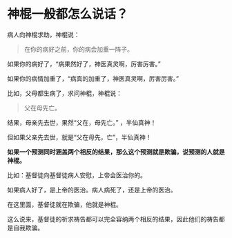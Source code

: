 # 神棍一般都怎么说话？

病人向神棍求助，神棍说：

> 在你的病好之前，你的病会加重一阵子。

如果你的病好了，“病果然好了，神医真灵啊，厉害厉害。”

如果你的病情加重了，“病真的加重了，神医真灵啊，厉害厉害。”

比如，父母都生病了，求问神棍，神棍说：

> 父在母先亡。

结果，母亲先去世，果然“父在，母先亡。” ，半仙真神！

但如果父亲先去世，就是“父在母先，亡”，半仙真神！

**如果一个预测同时涵盖两个相反的结果，那么这个预测就是欺骗，说预测的人就是神棍。**

比如：基督徒向基督徒病人安慰，上帝会医治你的。

如果病人好了，是上帝的医治。病人病死了，还是上帝的医治。

在这里面，基督徒就在欺骗，他就是神棍。

这么说来，基督徒的祈求祷告都可以完全容纳两个相反的结果，因此他们的祷告都是自我欺骗。